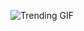 ![Trending GIF](https://media2.giphy.com/media/v1.Y2lkPThiYjIxNzcydHFoYzl4cnZ6MjI5enplODlvaTQ2ZW05MnEybjBnYWE4OTlmN2JiZiZlcD12MV9naWZzX3NlYXJjaCZjdD1n/566tFtJ7DQz1C0yg4c/giphy.gif)
